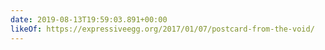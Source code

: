 ```yaml
---
date: 2019-08-13T19:59:03.891+00:00
likeOf: https://expressiveegg.org/2017/01/07/postcard-from-the-void/
---
```

